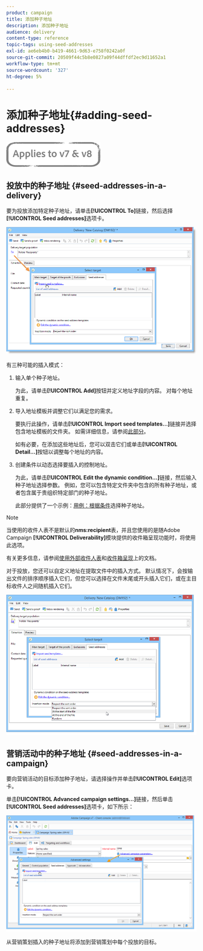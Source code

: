 ```yaml
---
product: campaign
title: 添加种子地址
description: 添加种子地址
audience: delivery
content-type: reference
topic-tags: using-seed-addresses
exl-id: ae6eb4b0-b419-4661-9d63-e758f0242a0f
source-git-commit: 20509f44c5b8e0827a09f44dffdf2ec9d11652a1
workflow-type: tm+mt
source-wordcount: '327'
ht-degree: 5%

---
```


# 添加种子地址{#adding-seed-addresses}

![](../../assets/common.svg)

## 投放中的种子地址 {#seed-addresses-in-a-delivery}

要为投放添加特定种子地址，请单击&#x200B;**[!UICONTROL To]**&#x200B;链接，然后选择&#x200B;**[!UICONTROL Seed addresses]**&#x200B;选项卡。

![](assets/s_ncs_user_edit_del_addresses_tab.png)

有三种可能的插入模式：

1. 输入单个种子地址。

   为此，请单击&#x200B;**[!UICONTROL Add]**&#x200B;按钮并定义地址字段的内容。 对每个地址重复。

1. 导入地址模板并调整它们以满足您的需求。

   要执行此操作，请单击&#x200B;**[!UICONTROL Import seed templates...]**&#x200B;链接并选择包含地址模板的文件夹。 如需详细信息，请参阅[此部分](creating-seed-addresses.md#creating-seed-address-templates)。

   如有必要，在添加这些地址后，您可以双击它们或单击&#x200B;**[!UICONTROL Detail...]**&#x200B;按钮以调整每个地址的内容。

1. 创建条件以动态选择要插入的控制地址。

   为此，请单击&#x200B;**[!UICONTROL Edit the dynamic condition...]**&#x200B;链接，然后输入种子地址选择参数。 例如，您可以包含特定文件夹中包含的所有种子地址，或者包含属于贵组织特定部门的种子地址。

   此部分提供了一个示例：[用例：根据条件](use-case--selecting-seed-addresses-on-criteria.md)选择种子地址。

>[!NOTE]
>
>当使用的收件人表不是默认的&#x200B;**nms:recipient**&#x200B;表，并且您使用的是随Adobe Campaign **[!UICONTROL Deliverability]**&#x200B;模块提供的收件箱呈现功能时，将使用此选项。
>
>有关更多信息，请参阅[使用外部收件人表](using-an-external-recipient-table.md)和[收件箱呈现](inbox-rendering.md)上的文档。

对于投放，您还可以自定义地址在提取文件中的插入方式。 默认情况下，会按输出文件的排序顺序插入它们，但您可以选择在文件末尾或开头插入它们，或在主目标收件人之间随机插入它们。

![](assets/s_ncs_user_edit_del_addresses_sort.png)

## 营销活动中的种子地址 {#seed-addresses-in-a-campaign}

要向营销活动的目标添加种子地址，请选择操作并单击&#x200B;**[!UICONTROL Edit]**&#x200B;选项卡。

单击&#x200B;**[!UICONTROL Advanced campaign settings...]**&#x200B;链接，然后单击&#x200B;**[!UICONTROL Seed addresses]**&#x200B;选项卡，如下所示：

![](assets/s_ncs_user_edit_op_addresses_tab.png)

从营销策划插入的种子地址将添加到营销策划中每个投放的目标。
